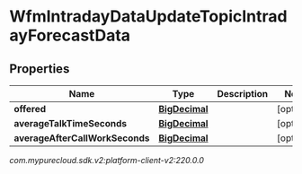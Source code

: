 # WfmIntradayDataUpdateTopicIntradayForecastData


## Properties

| Name | Type | Description | Notes |
| ------------ | ------------- | ------------- | ------------- |
| **offered** | [**BigDecimal**](BigDecimal) |  |  [optional] |
| **averageTalkTimeSeconds** | [**BigDecimal**](BigDecimal) |  |  [optional] |
| **averageAfterCallWorkSeconds** | [**BigDecimal**](BigDecimal) |  |  [optional] |




_com.mypurecloud.sdk.v2:platform-client-v2:220.0.0_
